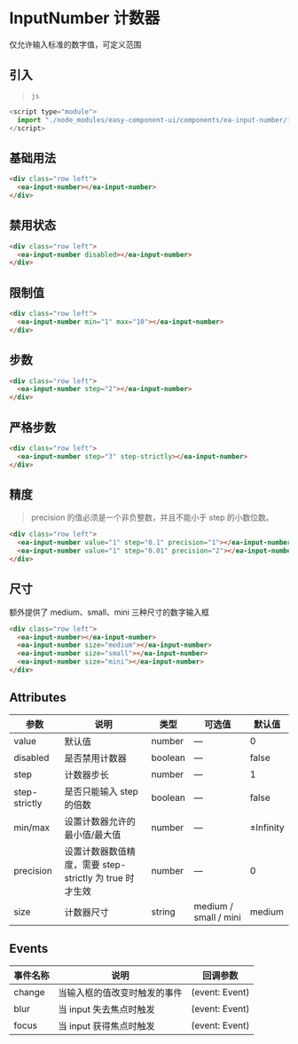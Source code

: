 <script setup>
import { onMounted } from 'vue'

onMounted(() => {
  import('../index.js')
  import('./index.scss')

})
</script>

# InputNumber 计数器

仅允许输入标准的数字值，可定义范围

## 引入

> `js`

```js
<script type="module">
  import "./node_modules/easy-component-ui/components/ea-input-number/index.js";
</script>
```

## 基础用法

<div class="row left">
    <ea-input-number></ea-input-number>
</div>

```html
<div class="row left">
  <ea-input-number></ea-input-number>
</div>
```

## 禁用状态

<div class="row left">
    <ea-input-number disabled></ea-input-number>
</div>

```html
<div class="row left">
  <ea-input-number disabled></ea-input-number>
</div>
```

## 限制值

<div class="row left">
    <ea-input-number min="1" max="10"></ea-input-number>
</div>

```html
<div class="row left">
  <ea-input-number min="1" max="10"></ea-input-number>
</div>
```

## 步数

<div class="row left">
    <ea-input-number step="2"></ea-input-number>
</div>

```html
<div class="row left">
  <ea-input-number step="2"></ea-input-number>
</div>
```

## 严格步数

<div class="row left">
  <ea-input-number step="3" step-strictly></ea-input-number>
</div>

```html
<div class="row left">
  <ea-input-number step="3" step-strictly></ea-input-number>
</div>
```

## 精度

> precision 的值必须是一个非负整数，并且不能小于 step 的小数位数。

<div class="row left">
  <ea-input-number value="1" step="0.1" precision="1"></ea-input-number>
  <ea-input-number value="1" step="0.01" precision="2"></ea-input-number>
</div>

```html
<div class="row left">
  <ea-input-number value="1" step="0.1" precision="1"></ea-input-number>
  <ea-input-number value="1" step="0.01" precision="2"></ea-input-number>
</div>
```

## 尺寸

额外提供了 medium、small、mini 三种尺寸的数字输入框

<div class="row left">
  <ea-input-number></ea-input-number>
  <ea-input-number size="medium"></ea-input-number>
  <ea-input-number size="small"></ea-input-number>
  <ea-input-number size="mini"></ea-input-number>
</div>

```html
<div class="row left">
  <ea-input-number></ea-input-number>
  <ea-input-number size="medium"></ea-input-number>
  <ea-input-number size="small"></ea-input-number>
  <ea-input-number size="mini"></ea-input-number>
</div>
```

## Attributes

| 参数          | 说明                                                    | 类型    | 可选值                | 默认值    |
| ------------- | ------------------------------------------------------- | ------- | --------------------- | --------- |
| value         | 默认值                                                  | number  | —                     | 0         |
| disabled      | 是否禁用计数器                                          | boolean | —                     | false     |
| step          | 计数器步长                                              | number  | —                     | 1         |
| step-strictly | 是否只能输入 step 的倍数                                | boolean | —                     | false     |
| min/max       | 设置计数器允许的最小值/最大值                           | number  | —                     | ±Infinity |
| precision     | 设置计数器数值精度，需要 step-strictly 为 true 时才生效 | number  | —                     | 0         |
| size          | 计数器尺寸                                              | string  | medium / small / mini | medium    |

## Events

| 事件名称 | 说明                         | 回调参数       |
| -------- | ---------------------------- | -------------- |
| change   | 当输入框的值改变时触发的事件 | (event: Event) |
| blur     | 当 input 失去焦点时触发      | (event: Event) |
| focus    | 当 input 获得焦点时触发      | (event: Event) |
